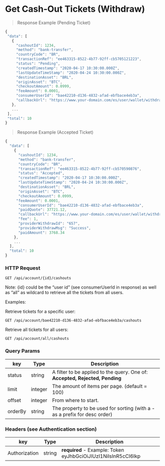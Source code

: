 # Get Cash-Out Tickets (Withdraw)

> Response Example (Pending Ticket)

```javascript
{
 "data": [
   {
     "cashoutId": 1234,
     "method": "bank-transfer",
     "countryCode": "BR",
     "transactionRef": "ee463315-8522-4b77-92ff-cb5705121223",
     "status": "Pending",
     "createdTimestamp": "2020-04-17 10:30:00.000Z",
     "lastUpdateTimeStamp": "2020-04-24 10:30:00.000Z",
     "destinationAsset": "BRL",
     "originAsset": "BTC",
     "checkoutAmount": 0.0999,
     "feeAmount": 0.0001,
     "consumerUserId": "bae42210-d136-4832-afad-ebfbace4eb3a",
     "callbackUrl": "https://www.your-domain.com/es/user/wallet/withdraw/BTC"
   },
   ...
 ],
 "total": 10
}
```

> Response Example (Accepted Ticket)

```javascript
{
  "data": [
    {
      "cashoutId": 1234,
      "method": "bank-transfer",
      "countryCode": "BR",
      "transactionRef": "ee463315-8522-4b77-92ff-cb570590876",
      "status": "Accepted",
      "createdTimestamp": "2020-04-17 10:30:00.000Z",
      "lastUpdateTimeStamp": "2020-04-24 10:30:00.000Z",
      "destinationAsset": "BRL",
      "originAsset": "BTC",
      "checkoutAmount": 0.0999,
     "feeAmount": 0.0001,
      "consumerUserId": "bae42210-d136-4832-afad-ebfbace4eb3a",
      "paidQuote": 37721.12,
      "callbackUrl": "https://www.your-domain.com/es/user/wallet/withdraw/BTC",
      "fee": 1,
      "providerWithdrawId": "657",
      "providerWithdrawMsg": "Success",
      "paidAmount": 3768.34
    },
    ...
  ],
  "total": 10
}
```

### HTTP Request

`GET /api/account/{id}/cashouts`

<aside class="notice">
  Note: {id} could be the “user id” (see consumerUserId in response) as well as “all” as wildcard to retrieve all the tickets from all users.
</aside>
 
Examples:

Retrieve tickets for a specific user:

`GET /api/account/bae42210-d136-4832-afad-ebfbace4eb3a/cashouts`

Retrieve all tickets for all users:

`GET /api/account/all/cashouts`

### Query Params

| key     | Type    | Description                                                                               |
| ------- | ------- | ----------------------------------------------------------------------------------------- |
| status  | string  | A filter to be applied to the query. One of: <strong>Accepted, Rejected, Pending</strong> |
| limit   | integer | The amount of items per page. (default = 100)                                             |
| offset  | integer | From where to start.                                                                      |
| orderBy | string  | The property to be used for sorting (with a - as a prefix for desc order)                 |

### Headers (see Authentication section)

| key           | Type   | Description                                                                |
| ------------- | ------ | -------------------------------------------------------------------------- |
| Authorization | string | <strong>required</strong> - Example: Token eyJhbGciOiJIUzI1NiIsInR5cCI6Ikp |
